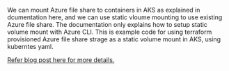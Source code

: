 We can mount Azure file share to containers in AKS as explained in dcumentation here, and we can use static vloume  mounting to use existing Azure file share. The documentation only explains how to setup static volume mount with Azure CLI. This is example code for using terraform provisioned Azure file share strage as a static volume mount in AKS, using kuberntes yaml.

[Refer blog post here for more details.](https://chamindac.blogspot.com/2024/05/mount-azure-storage-fileshare-created.html)

